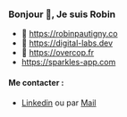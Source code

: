 ### Bonjour 👋, Je suis Robin 

- 🌱 https://robinpautigny.co
- 🔨 https://digital-labs.dev
- 👟 https://overcop.fr
- https://sparkles-app.com

#### Me contacter : 
- [Linkedin](https://www.linkedin.com/in/robin-pautigny/) ou par [Mail](mailto:robin.pautigny@hetic.net)

